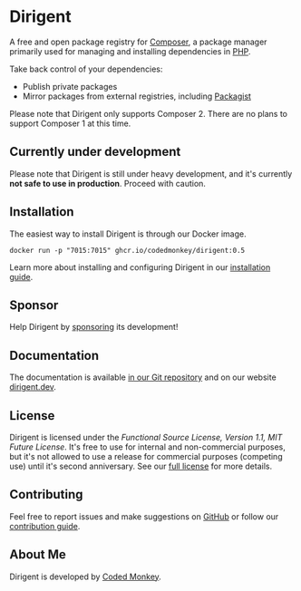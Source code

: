 # Dirigent

A free and open package registry for [Composer][composer], a package manager primarily used for managing and installing
dependencies in [PHP][php].

Take back control of your dependencies:
- Publish private packages
- Mirror packages from external registries, including [Packagist][packagist]

Please note that Dirigent only supports Composer 2. There are no plans to support Composer 1 at this time.

## Currently under development

Please note that Dirigent is still under heavy development, and it's currently **not safe to use in production**.
Proceed with caution.

## Installation

The easiest way to install Dirigent is through our Docker image.

```shell
docker run -p "7015:7015" ghcr.io/codedmonkey/dirigent:0.5
```

Learn more about installing and configuring Dirigent in our [installation guide][docs-install].

## Sponsor

Help Dirigent by [sponsoring][codedmonkey-sponsor] its development!

## Documentation

The documentation is available [in our Git repository][docs] and on our website [dirigent.dev][dirigent].

## License

Dirigent is licensed under the _Functional Source License, Version 1.1, MIT Future License_. It's free to use for
internal and non-commercial purposes, but it's not allowed to use a release for commercial purposes (competing use)
until it's second anniversary. See our [full license][license] for more details.

## Contributing

Feel free to report issues and make suggestions on [GitHub][github-issues] or follow our [contribution guide](contributing.md).

## About Me

Dirigent is developed by [Coded Monkey][codedmonkey].

[codedmonkey]: https://www.codedmonkey.com
[codedmonkey-sponsor]: https://www.codedmonkey.com/sponsor?project=dirigent
[composer]: https://getcomposer.org
[dirigent]: https://dirigent.dev
[docs]: docs/readme.md
[docs-install]: docs/installation/readme.md
[github-issues]: https://github.com/codedmonkey/dirigent/issues
[license]: LICENSE.md
[packagist]: https://packagist.org
[php]: https://php.net
